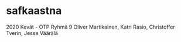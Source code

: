 # safkaastna

2020 Kevät - OTP
Ryhmä 9
Oliver Martikainen, Katri Rasio, Christoffer Tverin, Jesse Väärälä
